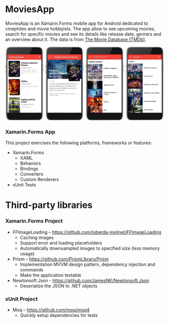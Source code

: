 # MoviesApp

MoviesApp is an Xamarin.Forms mobile app for Android dedicated to cinephiles and movie hobbyists. 
The app allow to see upcoming movies, search for specific movies and see its details like release date, genrers and an overview about it. 
The data is from [The Movie Database (TMDb)]( https://developers.themoviedb.org/3).

![Screenshots of app](https://github.com/tmegumi/MoviesApp/blob/master/Screenshots/screenshots.jpg)

### Xamarin.Forms App
This project exercises the following platforms, frameworks or features:
* Xamarin.Forms
  * XAML
  * Behaviors
  * Bindings
  * Converters
  * Custom Renderers
* xUnit Tests

# Third-party libraries

### Xamarin.Forms Project
* FFImageLoading – https://github.com/luberda-molinet/FFImageLoading
  * Caching images
  * Support error and loading placeholders
  * Automatically downsampled images to specified size (less memory usage)
* Prism – https://github.com/PrismLibrary/Prism
  * Implementation MVVM design pattern, dependency injection and commands
  * Make the application testable
* Newtonsoft.Json - https://github.com/JamesNK/Newtonsoft.Json
  * Deserialize the JSON to .NET objects

### xUnit Project
* Moq – https://github.com/moq/moq4
  * Quickly setup dependencies for tests
